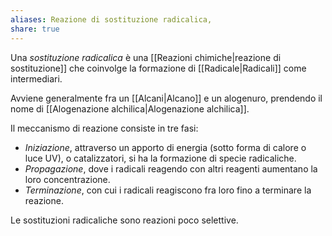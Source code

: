 ```yaml
---
aliases: Reazione di sostituzione radicalica,
share: true
---
```

Una *sostituzione radicalica* è una [[Reazioni chimiche|reazione di sostituzione]] che coinvolge la formazione di [[Radicale|Radicali]] come intermediari.

Avviene generalmente fra un [[Alcani|Alcano]] e un alogenuro, prendendo il nome di [[Alogenazione alchilica|Alogenazione alchilica]].

Il meccanismo di reazione consiste in tre fasi:
- *Iniziazione*, attraverso un apporto di energia (sotto forma di calore o luce UV), o catalizzatori, si ha la formazione di specie radicaliche.
- *Propagazione*, dove i radicali reagendo con altri reagenti aumentano la loro concentrazione.
- *Terminazione*, con cui i radicali reagiscono fra loro fino a terminare la reazione.

Le sostituzioni radicaliche sono reazioni poco selettive.